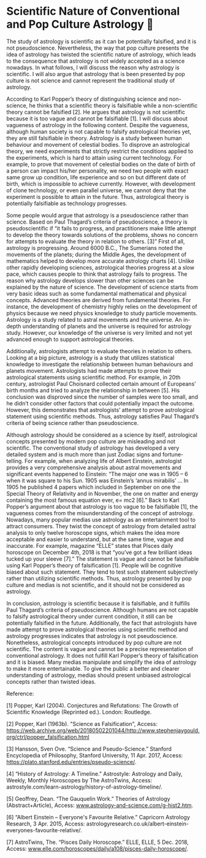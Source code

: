 # Scientific Nature of Conventional and Pop Culture Astrology 🌌


The study of astrology is scientific as it can be potentially falsified, and it is not pseudoscience. Nevertheless, the way that pop culture presents the idea of astrology has twisted the scientific nature of astrology, which leads to the consequence that astrology is not widely accepted as a science nowadays. In what follows, I will discuss the reason why astrology is scientific. I will also argue that astrology that is been presented by pop culture is not science and cannot represent the traditional study of astrology. 

According to Karl Popper’s theory of distinguishing science and non-science, he thinks that a scientific theory is falsifiable while a non-scientific theory cannot be falsified [2]. He argues that astrology is not scientific because it is too vague and cannot be falsifiable [1]. I will discuss about vagueness of astrology in the following content. Despite the vagueness, although human society is not capable to falsify astrological theories yet, they are still falsifiable in theory. Astrology is a study between human behaviour and movement of celestial bodies. To disprove an astrological theory, we need experiments that strictly restrict the conditions applied to the experiments, which is hard to attain using current technology. For example, to prove that movement of celestial bodies on the date of birth of a person can impact his/her personality, we need two people with exact same grow up condition, life experience and so on but different date of birth, which is impossible to achieve currently. However, with development of clone technology, or even parallel universe, we cannot deny that the experiment is possible to attain in the future. Thus, astrological theory is potentially falsifiable as technology progresses.

Some people would argue that astrology is a pseudoscience rather than science. Based on Paul Thagard’s criteria of pseudoscience, a theory is pseudoscientific if “it fails to progress, and practitioners make little attempt to develop the theory towards solutions of the problems, shows no concern for attempts to evaluate the theory in relation to others. [3]” First of all, astrology is progressing. Around 6000 B.C., The Sumerians noted the movements of the planets; during the Middle Ages, the development of mathematics helped to develop more accurate astrology charts [4]. Unlike other rapidly developing sciences, astrological theories progress at a slow pace, which causes people to think that astrology fails to progress. The reason why astrology develops slower than other sciences can be explained by the nature of science. The development of science starts from very basic ideas such as some fundamental mathematical and physical concepts. Advanced theories are derived from fundamental theories. For instance, the development of chemistry highly relies on the development of physics because we need physics knowledge to study particle movements. Astrology is a study related to astral movements and the universe. An in-depth understanding of planets and the universe is required for astrology study. However, our knowledge of the universe is very limited and not yet advanced enough to support astrological theories. 

Additionally, astrologists attempt to evaluate theories in relation to others. Looking at a big picture, astrology is a study that utilizes statistical knowledge to investigate the relationship between human behaviours and planets movement. Astrologists had made attempts to prove their astrological statements using scientific method. For example, in 20th century, astrologist Paul Choisnard collected certain amount of Europeans’ birth months and tried to analyze the relationship in between [5]. His conclusion was disproved since the number of samples were too small, and he didn’t consider other factors that could potentially impact the outcome. However, this demonstrates that astrologists’ attempt to prove astrological statement using scientific methods. Thus, astrology satisfies Paul Thagard’s criteria of being science rather than pseudoscience.

Although astrology should be considered as a science by itself, astrological concepts presented by modern pop culture are misleading and not scientific. The conventional study of astrology has developed a very detailed system and is much more than just Zodiac signs and fortune-telling. For example, when analyzing life of Albert Einstein, astrologist provides a very comprehensive analysis about astral movements and significant events happened to Einstein: “The major one was in 1905 – 6 when it was square to his Sun. 1905 was Einstein’s ‘annus mirabilis’ … In 1905 he published 4 papers which included in September on one the Special Theory of Relativity and in November, the one on matter and energy containing the most famous equation ever, e= mc2 [6].” Back to Karl Popper’s argument about that astrology is too vague to be falsifiable [1], the vagueness comes from the misunderstanding of the concept of astrology. Nowadays, many popular medias use astrology as an entertainment tool to attract consumers. They twist the concept of astrology from detailed astral analysis to only twelve horoscope signs, which makes the idea more acceptable and easier to understand, but at the same time, vague and inaccurate. For example, magazine “ELLE” states that Pisces daily horoscope on December 4th, 2018 is that “you’ve got a few brilliant ideas tucked up your sleeve [7].” The statement is vague and cannot be falsifiable using Karl Popper’s theory of falsification [1]. People will be cognitive biased about such statement. They tend to test such statement subjectively rather than utilizing scientific methods. Thus, astrology presented by pop culture and medias is not scientific, and it should not be considered as astrology. 

In conclusion, astrology is scientific because it is falsifiable, and it fulfills Paul Thagard’s criteria of pseudoscience. Although humans are not capable to falsify astrological theory under current condition, it still can be potentially falsified in the future. Additionally, the fact that astrologists have made attempt to prove astrological theories using scientific method and astrology progresses indicates that astrology is not pseudoscience. Nonetheless, astrological concepts introduced by pop culture are not scientific. The content is vague and cannot be a precise representation of conventional astrology. It does not fulfill Karl Popper’s theory of falsification and it is biased. Many medias manipulate and simplify the idea of astrology to make it more entertainable. To give the public a better and clearer understanding of astrology, medias should present unbiased astrological concepts rather than twisted ideas.

Reference:

[1] Popper, Karl (2004). Conjectures and Refutations: The Growth of Scientific Knowledge (Reprinted ed.). London: Routledge. 

[2] Popper, Karl (1963b). "Science as Falsification", Access:   https://web.archive.org/web/20180502201044/http://www.stephenjaygould.org/ctrl/popper_falsification.html

[3] Hansson, Sven Ove. “Science and Pseudo-Science.” Stanford Encyclopedia of Philosophy, Stanford University, 11 Apr. 2017, Access:
https://plato.stanford.edu/entries/pseudo-science/.


[4] “History of Astrology: A Timeline.” Astrostyle: Astrology and Daily, Weekly, Monthly Horoscopes by The AstroTwins, Access:                                        astrostyle.com/learn-astrology/history-of-astrology-timeline/.

[5] Geoffrey, Dean. “The Gauquelin Work.” Theories of Astrology (Abstract+Article), Access:                                                                                                                      www.astrology-and-science.com/g-hist2.htm.

[6] “Albert Einstein – Everyone's Favourite Relative.” Capricorn Astrology Research, 3 Apr. 2015, Access:                                                                      astrologyresearch.co.uk/albert-einstein-everyones-favourite-relative/.


[7] AstroTwins, The. “Pisces Daily Horoscope.” ELLE, ELLE, 5 Dec. 2018, Access:        www.elle.com/horoscopes/daily/a108/pisces-daily-horoscope/.